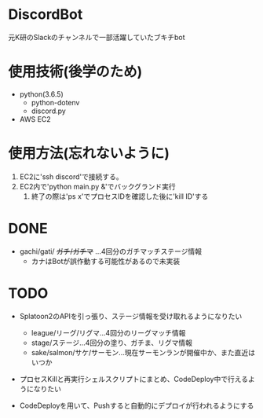 # DiscordBot
元K研のSlackのチャンネルで一部活躍していたブキチbot


# 使用技術(後学のため)
* python(3.6.5)
    * python-dotenv
    * discord.py
* AWS EC2
# 使用方法(忘れないように)
1. EC2に'ssh discord'で接続する。
1. EC2内で'python main.py &'でバックグランド実行  
    1. 終了の際は'ps x'でプロセスIDを確認した後に'kill ID'する
# DONE
* gachi/gati/ ~~ガチ/ガチマ~~ …4回分のガチマッチステージ情報
    * カナはBotが誤作動する可能性があるので未実装
# TODO
* Splatoon2のAPIを引っ張り、ステージ情報を受け取れるようになりたい
    * league/リーグ/リグマ…4回分のリーグマッチ情報
    * stage/ステージ…4回分の塗り、ガチま、リグマ情報
    * sake/salmon/サケ/サーモン…現在サーモンランが開催中か、また直近はいつか

* プロセスKillと再実行シェルスクリプトにまとめ、CodeDeploy中で行えるようになりたい
* CodeDeployを用いて、Pushすると自動的にデプロイが行われるようにする